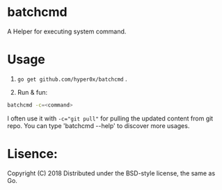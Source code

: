 batchcmd
==========

A Helper for executing system command.

# Usage

1. `go get github.com/hyper0x/batchcmd` .

2. Run & fun:
```bash
batchcmd -c=<command> 
```
I often use it with `-c="git pull"` for pulling the updated content from git repo. 
You can type 'batchcmd --help' to discover more usages.

# Lisence:
Copyright (C) 2018
Distributed under the BSD-style license, the same as Go.
